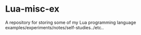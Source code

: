 # Lua-misc-ex
A repository for storing some of my Lua programming language examples/experiments/notes/self-studies../etc..
